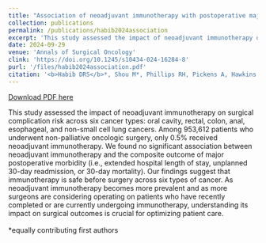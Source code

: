 ```yaml
---
title: "Association of neoadjuvant immunotherapy with postoperative major morbidity after oncologic surgery"
collection: publications
permalink: /publications/habib2024association
excerpt: 'This study assessed the impact of neoadjuvant immunotherapy on surgical complication risk across six cancer types: oral cavity, rectal, colon, anal, esophageal, and non-small cell lung cancers. Among 953,612 patients who underwent non-palliative oncologic surgery, only 0.5% received neoadjuvant immunotherapy. We found no significant association between neoadjuvant immunotherapy and the composite outcome of major postoperative morbidity (i.e., extended hospital length of stay, unplanned 30-day readmission, or 30-day mortality). Our findings suggest that immunotherapy is safe before surgery across six types of cancer. As neoadjuvant immunotherapy becomes more prevalent and as more surgeons are considering operating on patients who have recently completed or are currently undergoing immunotherapy, understanding its impact on surgical outcomes is crucial for optimizing patient care.<br><br> *equally contributing first authors'
date: 2024-09-29
venue: 'Annals of Surgical Oncology'
clink: 'https://doi.org/10.1245/s10434-024-16284-8'
purl: '/files/habib2024association.pdf'
citation: '<b>Habib DRS</b>*, Shou M*, Phillips RH, Pickens A, Hawkins A, Idrees K, Khan A. Association of neoadjuvant immunotherapy with postoperative major morbidity after oncologic surgery. <i> Ann Surg Onc</i>. 2024;31(13):8508-8513. doi:10.1245/s10434-024-16284-8'
---
```

[Download PDF here](http://danielrshabib.github.io/files/habib2024association.pdf)

This study assessed the impact of neoadjuvant immunotherapy on surgical complication risk across six cancer types: oral cavity, rectal, colon, anal, esophageal, and non-small cell lung cancers. Among 953,612 patients who underwent non-palliative oncologic surgery, only 0.5% received neoadjuvant immunotherapy. We found no significant association between neoadjuvant immunotherapy and the composite outcome of major postoperative morbidity (i.e., extended hospital length of stay, unplanned 30-day readmission, or 30-day mortality). Our findings suggest that immunotherapy is safe before surgery across six types of cancer. As neoadjuvant immunotherapy becomes more prevalent and as more surgeons are considering operating on patients who have recently completed or are currently undergoing immunotherapy, understanding its impact on surgical outcomes is crucial for optimizing patient care.<br><br> *equally contributing first authors
